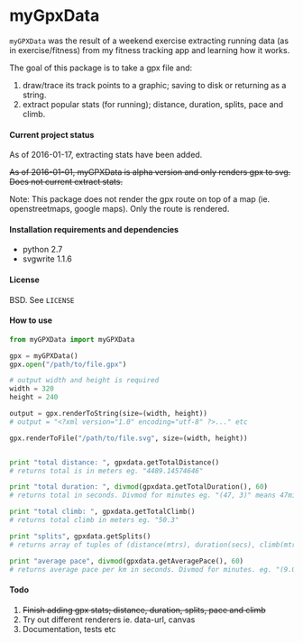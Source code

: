 myGpxData
=========
```myGPXData``` was the result of a weekend exercise extracting running data 
(as in exercise/fitness) from my fitness tracking app and learning how it works.

The goal of this package is to take a gpx file and:

1. draw/trace its track points to a graphic; saving to disk or returning as a string.
2. extract popular stats (for running); distance, duration, splits, pace and climb.

#### Current project status
As of 2016-01-17, extracting stats have been added.

~~As of 2016-01-01, myGPXData is alpha version and only renders gpx to svg. Does not current
extract stats.~~

Note: This package does not render the gpx route on top of a map (ie. openstreetmaps, google maps).
Only the route is rendered.

#### Installation requirements and dependencies

- python 2.7
- svgwrite 1.1.6

#### License

BSD. See ```LICENSE```

#### How to use

```python
from myGPXData import myGPXData

gpx = myGPXData()
gpx.open("/path/to/file.gpx")

# output width and height is required
width = 320
height = 240

output = gpx.renderToString(size=(width, height))
# output = "<?xml version="1.0" encoding="utf-8" ?>..." etc

gpx.renderToFile("/path/to/file.svg", size=(width, height))


print "total distance: ", gpxdata.getTotalDistance() 
# returns total is in meters eg. "4489.14574646"

print "total duration: ", divmod(gpxdata.getTotalDuration(), 60)
# returns total in seconds. Divmod for minutes eg. "(47, 3)" means 47mins 30secs

print "total climb: ", gpxdata.getTotalClimb()
# returns total climb in meters eg. "50.3" 

print "splits", gpxdata.getSplits()
# returns array of tuples of (distance(mtrs), duration(secs), climb(mtrs), pace(secs)) per ~1km (default) of total distance. eg. [(1004.1364255006434, 483, 7.299999999999994, 481.0103365777068), ... ]

print "average pace", divmod(gpxdata.getAveragePace(), 60)
# returns average pace per km in seconds. Divmod for minutes. eg. "(9.0, 17)" means 9mins 17secs
```

#### Todo

1. ~~Finish adding gpx stats; distance, duration, splits, pace and climb~~
2. Try out different renderers ie. data-url, canvas
3. Documentation, tests etc

